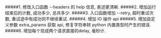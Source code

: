 #####1. 修改入口函数 -\-headers 的 help 信息, 表述更清晰.
#####2. 增加运行结束后的计数, 成功多少, 总共多少.
#####3. 入口函数增加 -\-retry, 超时重试次数, 重试途中有成功则不继续重试.
#####4. 增加 IO 操作 api
#####5. 增加自定义参数 extra_params 获取 api, 修复字符串转 python 内置类型时产生的错误.
#####6. 增加每个现成两个请求直接的delay, 毫秒计.